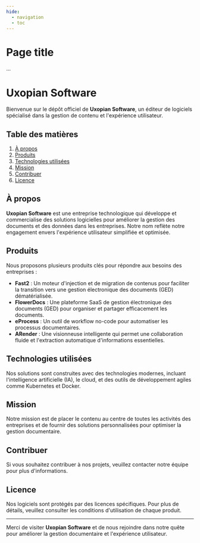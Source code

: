 ```yaml
---
hide:
  - navigation
  - toc
---
```


# Page title
...

# Uxopian Software

Bienvenue sur le dépôt officiel de **Uxopian Software**, un éditeur de logiciels spécialisé dans la gestion de contenu et l'expérience utilisateur.

## Table des matières

1. [À propos](#à-propos)
2. [Produits](#produits)
3. [Technologies utilisées](#technologies-utilisées)
4. [Mission](#mission)
5. [Contribuer](#contribuer)
6. [Licence](#licence)

## À propos

**Uxopian Software** est une entreprise technologique qui développe et commercialise des solutions logicielles pour améliorer la gestion des documents et des données dans les entreprises. Notre nom reflète notre engagement envers l'expérience utilisateur simplifiée et optimisée.

## Produits

Nous proposons plusieurs produits clés pour répondre aux besoins des entreprises :

- **Fast2** : Un moteur d'injection et de migration de contenus pour faciliter la transition vers une gestion électronique des documents (GED) dématérialisée.
- **FlowerDocs** : Une plateforme SaaS de gestion électronique des documents (GED) pour organiser et partager efficacement les documents.
- **eProcess** : Un outil de workflow no-code pour automatiser les processus documentaires.
- **ARender** : Une visionneuse intelligente qui permet une collaboration fluide et l'extraction automatique d'informations essentielles.

## Technologies utilisées

Nos solutions sont construites avec des technologies modernes, incluant l'intelligence artificielle (IA), le cloud, et des outils de développement agiles comme Kubernetes et Docker.

## Mission

Notre mission est de placer le contenu au centre de toutes les activités des entreprises et de fournir des solutions personnalisées pour optimiser la gestion documentaire.

## Contribuer

Si vous souhaitez contribuer à nos projets, veuillez contacter notre équipe pour plus d'informations.

## Licence

Nos logiciels sont protégés par des licences spécifiques. Pour plus de détails, veuillez consulter les conditions d'utilisation de chaque produit.

---

Merci de visiter **Uxopian Software** et de nous rejoindre dans notre quête pour améliorer la gestion documentaire et l'expérience utilisateur.

